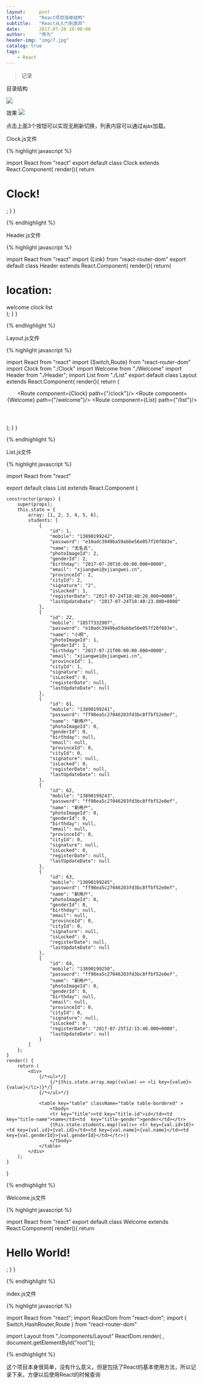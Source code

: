 ```yaml
---
layout:     post
title:      "React项目简单结构"
subtitle:   "React从入门到放弃"
date:       2017-07-28 19:00:00
author:     "蒋为"
header-img: "img/7.jpg"
catalog: true
tags:
    - React
---
```

>记录

目录结构

<img src="/img/articleImg/React.png">

效果
<img src="/img/articleImg/React2.png">

点击上面3个按钮可以实现无刷新切换，列表内容可以通过ajax加载。

Clock.js文件

{% highlight  javascript  %}

import React from  "react"
export default class Clock extends React.Component{
    render(){
        return <h1>Clock! </h1>;
    }
}

{%  endhighlight  %}

Header.js文件

{% highlight  javascript  %}

import React from "react"
import {Link} from "react-router-dom"
export default  class  Header extends React.Component{
    render(){
        return(
            <div>
                <h1>location:</h1>
                <Link className="btn btn-default"  to="/welcome">welcome</Link>
                <Link className="btn btn-default" to="/clock">clock</Link>
                <Link className="btn btn-default" to="/list">list</Link>
            </div>
        );
    }
}

{%  endhighlight  %}

Layout.js文件

{% highlight  javascript  %}

import React from "react"
import {Switch,Route} from "react-router-dom"
import Clock from "./Clock"
import Welcome from  "./Welcome"
import Header from "./Header";
import List from "./List"
export default class Layout extends React.Component{
    render(){
        return (
            <div>
                <Header/>
                <Switch>
                    <Switch>
                        <Route component={Clock} path={"/clock"}/>
                        <Route component={Welcome} path={"/welcome"}/>
                        <Route component={List} path={"/list"}/>
                    </Switch>
                </Switch>
            </div>
        );
    }
}

{%  endhighlight  %}

List.js文件

{% highlight  javascript  %}

import React from "react"


export default class List extends React.Component {

    constructor(props) {
        super(props);
        this.state = {
            array: [1, 2, 3, 4, 5, 6],
            students: [
                {
                    "id": 1,
                    "mobile": "13890199242",
                    "password": "e10adc3949ba59abbe56e057f20f883e",
                    "name": "无名氏",
                    "photoImageId": 2,
                    "genderId": 2,
                    "birthday": "2017-07-20T16:00:00.000+0000",
                    "email": "xjiangwei@xjiangwei.cn",
                    "provinceId": 2,
                    "cityId": 2,
                    "signature": "2",
                    "isLocked": 1,
                    "registerDate": "2017-07-24T10:40:20.000+0000",
                    "lastUpdateDate": "2017-07-24T10:40:23.000+0000"
                },
                {
                    "id": 22,
                    "mobile": "18577332907",
                    "password": "e10adc3949ba59abbe56e057f20f883e",
                    "name": "小明",
                    "photoImageId": 1,
                    "genderId": 1,
                    "birthday": "2017-07-21T00:00:00.000+0000",
                    "email": "xjiangwei@xjiangwei.cn",
                    "provinceId": 1,
                    "cityId": 1,
                    "signature": null,
                    "isLocked": 0,
                    "registerDate": null,
                    "lastUpdateDate": null
                },
                {
                    "id": 61,
                    "mobile": "13890199241",
                    "password": "ff98ea5c27046203fd3bc8ffbf52e0ef",
                    "name": "新用户",
                    "photoImageId": 0,
                    "genderId": 0,
                    "birthday": null,
                    "email": null,
                    "provinceId": 0,
                    "cityId": 0,
                    "signature": null,
                    "isLocked": 0,
                    "registerDate": null,
                    "lastUpdateDate": null
                },
                {
                    "id": 62,
                    "mobile": "13890199243",
                    "password": "ff98ea5c27046203fd3bc8ffbf52e0ef",
                    "name": "新用户",
                    "photoImageId": 0,
                    "genderId": 0,
                    "birthday": null,
                    "email": null,
                    "provinceId": 0,
                    "cityId": 0,
                    "signature": null,
                    "isLocked": 0,
                    "registerDate": null,
                    "lastUpdateDate": null
                },
                {
                    "id": 63,
                    "mobile": "13890199245",
                    "password": "ff98ea5c27046203fd3bc8ffbf52e0ef",
                    "name": "新用户",
                    "photoImageId": 0,
                    "genderId": 0,
                    "birthday": null,
                    "email": null,
                    "provinceId": 0,
                    "cityId": 0,
                    "signature": null,
                    "isLocked": 0,
                    "registerDate": null,
                    "lastUpdateDate": null
                },
                {
                    "id": 64,
                    "mobile": "13890199250",
                    "password": "ff98ea5c27046203fd3bc8ffbf52e0ef",
                    "name": "新用户",
                    "photoImageId": 0,
                    "genderId": 0,
                    "birthday": null,
                    "email": null,
                    "provinceId": 0,
                    "cityId": 0,
                    "signature": null,
                    "isLocked": 0,
                    "registerDate": "2017-07-25T12:15:40.000+0000",
                    "lastUpdateDate": null
                }
            ]
        };
    }
    render() {
        return (
            <div>
                {/*<ul>*/}
                    {/*{this.state.array.map((value) => <li key={value}>{value}</li>)}*/}
                {/*</ul>*/}

                <table key="table" className="table table-bordered" >
                    <tbody>
                    <tr key="title"><td key="title-id">id</td><td  key="title-name">name</td><td  key="title-gender">gender</td></tr>
                    {this.state.students.map((val)=> <tr key={val.id+10}><td key={val.id}>{val.id}</td><td key={val.name}>{val.name}</td><td key={val.genderId}>{val.genderId}</td></tr>)}
                    </tbody>
                </table>
            </div>
        );
    }
}

{%  endhighlight  %}

Welcome.js文件

{% highlight  javascript  %}

import React from "react"
export default class Welcome extends React.Component{
    render(){
        return <h1>Hello World! </h1>;
    }
}

{%  endhighlight  %}

index.js文件

{% highlight  javascript  %}

import React from "react";
import ReactDom from "react-dom";
import { Switch,HashRouter,Route  } from "react-router-dom"

import Layout from "./components/Layout"
ReactDom.render(
    <HashRouter>
        <Layout/>
    </HashRouter>
    , document.getElementById("root"));

{%  endhighlight  %}

这个项目本身很简单，没有什么意义，但是包括了React的基本使用方法，所以记录下来，方便以后使用React的时候查询